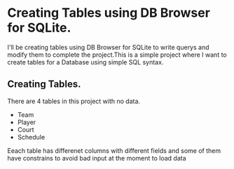 # Creating Tables using DB Browser for SQLite.

I'll be creating tables using DB Browser for SQLite to write querys and modify them to complete the project.This is a simple project where I want to create tables for a Database using simple SQL syntax.

## Creating Tables.

There are 4 tables in this project with no data.
- Team
- Player
- Court
- Schedule

Eeach table has differenet columns with different fields and some of them have constrains to avoid bad input at the moment to load data
